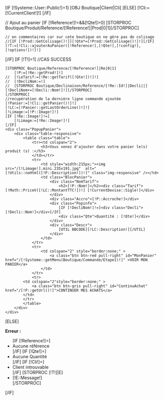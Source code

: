 [IF [!Systeme::User::Public!]=1]
	[OBJ Boutique|Client|Cli]
[ELSE]
        [!Cli:=[!CurrentClient!]!]
[/IF]


// Ajout au panier
[IF [!Reference!]!=&&[!Qte!]>0]
	[STORPROC Boutique/Produit/Reference/[!Reference!]|Prod|0|1][/STORPROC]

	// en commentaires car sur cete boutique on ne gère pas de colisage 
	//[IF [!Prod::GetColisage()!]][!Qte*=[!Prod::GetColisage()!]!][/IF]
	[!T:=[!Cli::ajouterAuPanier([!Reference!],[!Qte!],[!config!],[!options!])!]!]
	
[/IF]
[IF [!T!]=1]
	//CAS SUCCESS
	
	
	
	[STORPROC Boutique/Reference/[!Reference!]|Re|0|1]
		[!P:=[!Re::getProd!]!]
	//	[!LeTarif:=[!Re::getTarif([!Qte!])!]!]
	//	[!DecliNom:=!]
	//	[STORPROC Boutique/Declinaison/Reference/[!Re::Id!]|Decli||][!DecliNom+=[!Decli::Nom!]!][/STORPROC]
	[/STORPROC]
	//recupération de la dernière ligne commande ajoutée
	[!Panier:=[!Cli::getPanier()!]!]
	[!LC:=[!Panier::getLastOrderLine()!]!]
	[!Limage:=[!P::Image!]!]
	[IF [!Re::Image!]!=]
		[!Limage:=[!Re::Image!]!]
	[/IF]
	<div class="PopupPanier">
		<div class="table-responsive">
			<table class="table">
				<tr><td colspan="2">
					<h3>Vous venez d'ajouter dans votre panier le(s) produit (s) :</h3>
				</td></tr>
				<tr>
					<td style="width:215px;"><img src="/[!Limage!].mini.235x191.jpg"  alt="[!Utils::noHtml([!P::Description!])!]" class="img-responsive" /></td>
					<td class="BlocPanier">
						<div class="NomTarif">
							<h2>[!P::Nom!]</h2><div class="Tarif">[!Math::PriceV([!LC::MontantTTC!])!] [!CurrentDevise::Sigle!]</div>
						</div>
						<div class="Accro">[!P::Accroche!]</div>
						<div class="Popinfo">
							[IF [!DecliNom!]!=]<div class="Decli">[!Decli::Nom!]</div>[/IF]
							<div class="Qte">Quantité : [!Qte!]</div>
						</div>
						<div class="Descr">
							[UTIL BBCODE][!LC::Description!][/UTIL]
						</div>
					</td>
				</tr>
				<tr>
					<td colspan="2" style="border:none;" >
						<a class="btn btn-red pull-right" id="MonPanier" href="/[!Systeme::getMenu(Boutique/Commande/Etape1)!]" >VOIR MON PANIER</a> 
					</td>
				</tr>
				<tr>
			<td colspan="2"style="border:none;" > 
			    <a class="btn btn-gris pull-right" id="ContinuAchat" href="/[!P::getUrl()!]">CONTINUER MES ACHATS</a>
			</td>
		    </tr>
			</table>
		</div>
	</div>
[ELSE]
	<div class="alert alert-danger">
		<b>Erreur :</b>
		<ul>
            [IF [!Reference!]=]
            <li>Aucune référence</li>
            [/IF]
            [IF [!Qte!]=]
            <li>Aucune Quantité</li>
            [/IF]
            [IF [!Cli!]=]
            <li>Client introuvable</li>
            [/IF]
		[STORPROC [!T!]|E]
			<li>[!E::Message!]</li>
		[/STORPROC]
		</ul>
	</div>
[/IF]
